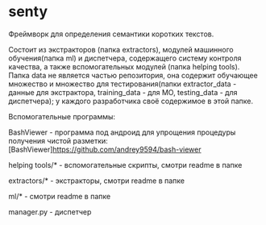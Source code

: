 # senty

Фреймворк для определения семантики коротких текстов.

Состоит из экстракторов (папка extractors), модулей машинного обучения(папка ml) и диспетчера, содержащего систему контроля качества, а также вспомогательных модулей (папка helping tools). Папка data не является частью репозитория, она содержит обучающее множество и множество для тестирования(папки extractor_data - данные для экстрактора, training_data - для МО, testing_data - для диспетчера); у каждого разработчика своё содержимое в этой папке. 

Вспомогательные программы:

BashViewer - программа под андроид для упрощения процедуры получения чистой разметки: [BashViewer]https://github.com/andrey9594/bash-viewer

helping tools/* - вспомогательные скрипты, смотри readme в папке

extractors/* - экстракторы, смотри readme в папке

ml/* - смотри readme в папке

manager.py - диспетчер

